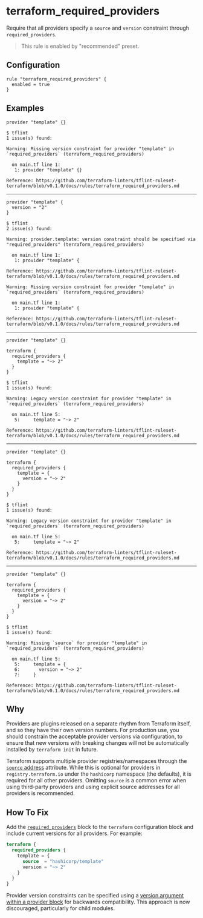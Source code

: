 # terraform_required_providers

Require that all providers specify a `source` and `version` constraint through `required_providers`.

> This rule is enabled by "recommended" preset.

## Configuration

```hcl
rule "terraform_required_providers" {
  enabled = true
}
```

## Examples

```hcl
provider "template" {}
```

```
$ tflint
1 issue(s) found:

Warning: Missing version constraint for provider "template" in `required_providers` (terraform_required_providers)

  on main.tf line 1:
   1: provider "template" {}

Reference: https://github.com/terraform-linters/tflint-ruleset-terraform/blob/v0.1.0/docs/rules/terraform_required_providers.md
```

<hr>

```hcl
provider "template" {
  version = "2"
}
```

```
$ tflint
2 issue(s) found:

Warning: provider.template: version constraint should be specified via "required_providers" (terraform_required_providers)

  on main.tf line 1:
   1: provider "template" {

Reference: https://github.com/terraform-linters/tflint-ruleset-terraform/blob/v0.1.0/docs/rules/terraform_required_providers.md

Warning: Missing version constraint for provider "template" in `required_providers` (terraform_required_providers)

  on main.tf line 1:
   1: provider "template" {

Reference: https://github.com/terraform-linters/tflint-ruleset-terraform/blob/v0.1.0/docs/rules/terraform_required_providers.md
```

<hr>

```hcl
provider "template" {}

terraform {
  required_providers {
    template = "~> 2"
  }
}
```

```
$ tflint
1 issue(s) found:

Warning: Legacy version constraint for provider "template" in `required_providers` (terraform_required_providers)

  on main.tf line 5:
   5:     template = "~> 2"

Reference: https://github.com/terraform-linters/tflint-ruleset-terraform/blob/v0.1.0/docs/rules/terraform_required_providers.md
```

<hr>

```hcl
provider "template" {}

terraform {
  required_providers {
    template = {
      version = "~> 2"
    }
  }
}
```

```
$ tflint
1 issue(s) found:

Warning: Legacy version constraint for provider "template" in `required_providers` (terraform_required_providers)

  on main.tf line 5:
   5:     template = "~> 2"

Reference: https://github.com/terraform-linters/tflint-ruleset-terraform/blob/v0.1.0/docs/rules/terraform_required_providers.md
```

<hr>

```hcl
provider "template" {}

terraform {
  required_providers {
    template = {
      version = "~> 2"
    }
  }
}
```

```
$ tflint
1 issue(s) found:

Warning: Missing `source` for provider "template" in `required_providers` (terraform_required_providers)

  on main.tf line 5:
   5:     template = {
   6:       version = "~> 2"
   7:     }

Reference: https://github.com/terraform-linters/tflint-ruleset-terraform/blob/v0.1.0/docs/rules/terraform_required_providers.md
```

## Why

Providers are plugins released on a separate rhythm from Terraform itself, and so they have their own version numbers. For production use, you should constrain the acceptable provider versions via configuration, to ensure that new versions with breaking changes will not be automatically installed by `terraform init` in future.

Terraform supports multiple provider registries/namespaces through the [`source` address](https://developer.hashicorp.com/terraform/language/providers/requirements#source-addresses) attribute. While this is optional for providers in `registry.terraform.io` under the `hashicorp` namespace (the defaults), it is required for all other providers. Omitting `source` is a common error when using third-party providers and using explicit source addresses for all providers is recommended.

## How To Fix

Add the [`required_providers`](https://developer.hashicorp.com/terraform/language/providers/requirements#requiring-providers) block to the `terraform` configuration block and include current versions for all providers. For example:

```tf
terraform {
  required_providers {
    template = {
      source  = "hashicorp/template"
      version = "~> 2"
    }
  }
}
```

Provider version constraints can be specified using a [version argument within a provider block](https://www.terraform.io/docs/configuration/providers.html#provider-versions) for backwards compatibility. This approach is now discouraged, particularly for child modules.
